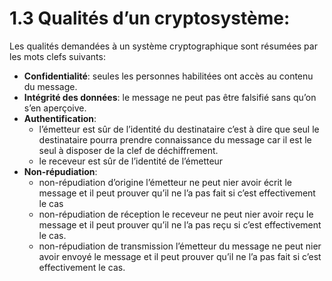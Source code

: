 # 1.3 Qualités d’un cryptosystème:

Les qualités demandées à un système cryptographique sont résumées par les mots clefs suivants:
- **Confidentialité**: seules les personnes habilitées ont accès au contenu du message.
- **Intégrité des données**: le message ne peut pas être falsifié sans qu’on s’en aperçoive.
- **Authentification**:
  - l’émetteur est sûr de l’identité du destinataire c’est à dire que seul le destinataire pourra prendre connaissance du message car il est le seul à disposer de la clef de déchiffrement.
  - le receveur est sûr de l’identité de l’émetteur
- **Non-répudiation**:
  - non-répudiation d’origine l’émetteur ne peut nier avoir écrit le message et il peut prouver qu’il ne l’a pas fait si c’est effectivement le cas
  - non-répudiation de réception le receveur ne peut nier avoir reçu le message et il peut prouver qu’il ne l’a pas reçu si c’est effectivement le cas.
  -  non-répudiation de transmission l’émetteur du message ne peut nier avoir envoyé le message et il peut prouver qu’il ne l’a pas fait si c’est effectivement le cas.